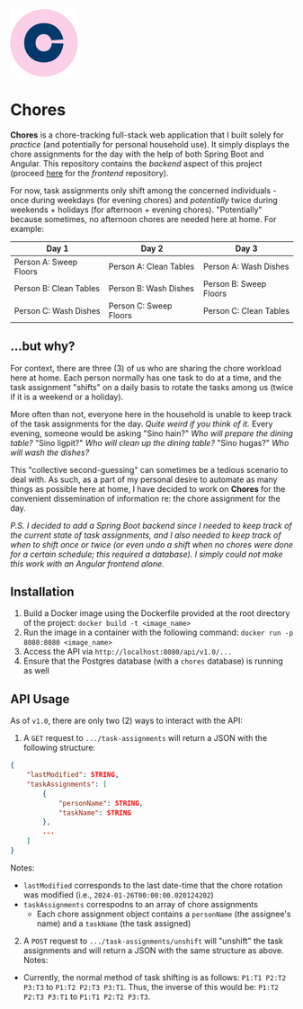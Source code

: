 <img title="Logo" alt="Logo" src="/screenshots/Chores-Logo.png">

# Chores
**Chores** is a chore-tracking full-stack web application that I built solely for *practice* (and potentially for personal household use). It simply displays the chore assignments for the day with the help of both Spring Boot and Angular. This repository contains the *backend* aspect of this project (proceed [here](https://www.github.com/su0h/chores-web) for the *frontend* repository).

For now, task assignments only shift among the concerned individuals - once during weekdays (for evening chores) and *potentially* twice during weekends + holidays (for afternoon + evening chores). "Potentially" because sometimes, no afternoon chores are needed here at home. For example: 

| Day 1                  | Day 2                  | Day 3                  |
|------------------------|------------------------|------------------------|
| Person A: Sweep Floors | Person A: Clean Tables | Person A: Wash Dishes  |
| Person B: Clean Tables | Person B: Wash Dishes  | Person B: Sweep Floors |
| Person C: Wash Dishes  | Person C: Sweep Floors | Person C: Clean Tables |

## ...but why?
For context, there are three (3) of us who are sharing the chore workload here at home. Each person normally has one task to do at a time, and the task assignment "shifts" on a daily basis to rotate the tasks among us (twice if it is a weekend or a holiday). 

More often than not, everyone here in the household is unable to keep track of the task assignments for the day. *Quite weird if you think of it.* Every evening, someone would be asking "Sino hain?" *Who will prepare the dining table?* "Sino ligpit?" *Who will clean up the dining table?* "Sino hugas?" *Who will wash the dishes?*

This "collective second-guessing" can sometimes be a tedious scenario to deal with. As such, as a part of my personal desire to automate as many things as possible here at home, I have decided to work on **Chores** for the convenient dissemination of information re: the chore assignment for the day.

*P.S. I decided to add a Spring Boot backend since I needed to keep track of the current state of task assignments, and I also needed to keep track of when to shift once or twice (or even undo a shift when no chores were done for a certain schedule; this required a database). I simply could not make this work with an Angular frontend alone.*

## Installation
1. Build a Docker image using the Dockerfile provided at the root directory of the project: `docker build -t <image_name>`
2. Run the image in a container with the following command: `docker run -p 8080:8080 <image_name>`
3. Access the API via `http://localhost:8080/api/v1.0/...`
4. Ensure that the Postgres database (with a `chores` database) is running as well

## API Usage
As of `v1.0`, there are only two (2) ways to interact with the API:
1. A `GET` request to `.../task-assignments` will return a JSON with the following structure:
```json
{
    "lastModified": STRING, 
    "taskAssignments": [
        {
            "personName": STRING, 
            "taskName": STRING
        }, 
        ...
    ]
}
```
Notes:
- `lastModified` corresponds to the last date-time that the chore rotation was modified (i.e., `2024-01-26T00:00:00.020124202`)
- `taskAssignments` correspodns to an array of chore assignments
    - Each chore assignment object contains a `personName` (the assignee's name) and a `taskName` (the task assigned)

2. A `POST` request to `.../task-assignments/unshift` will "unshift" the task assignments and will return a JSON with the same structure as above.
Notes:
- Currently, the normal method of task shifting is as follows: `P1:T1 P2:T2 P3:T3` to `P1:T2 P2:T3 P3:T1`. Thus, the inverse of this would be: `P1:T2 P2:T3 P3:T1` to `P1:T1 P2:T2 P3:T3`. 